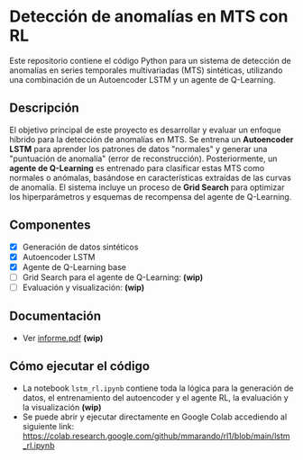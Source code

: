 # Detección de anomalías en MTS con RL

Este repositorio contiene el código Python para un sistema de detección de anomalías en series temporales multivariadas (MTS) sintéticas, utilizando una combinación de un Autoencoder LSTM y un agente de Q-Learning.

## Descripción

El objetivo principal de este proyecto es desarrollar y evaluar un enfoque híbrido para la detección de anomalías en MTS.
Se entrena un **Autoencoder LSTM** para aprender los patrones de datos "normales" y generar una "puntuación de anomalía" (error de reconstrucción).
Posteriormente, un **agente de Q-Learning** es entrenado para clasificar estas MTS como normales o anómalas, basándose en características extraídas de las curvas de anomalía.
El sistema incluye un proceso de **Grid Search** para optimizar los hiperparámetros y esquemas de recompensa del agente de Q-Learning.

## Componentes

- [x] Generación de datos sintéticos
- [x] Autoencoder LSTM
- [x] Agente de Q-Learning base
- [ ] Grid Search para el agente de Q-Learning: **(wip)**
- [ ] Evaluación y visualización: **(wip)**

## Documentación

* Ver [informe.pdf](docs/informe.pdf) **(wip)**

## Cómo ejecutar el código

* La notebook `lstm_rl.ipynb` contiene toda la lógica para la generación de datos, el entrenamiento del autoencoder y el agente RL, la evaluación y la visualización **(wip)**
* Se puede abrir y ejecutar directamente en Google Colab accediendo al siguiente link: <https://colab.research.google.com/github/mmarando/rl1/blob/main/lstm_rl.ipynb>
